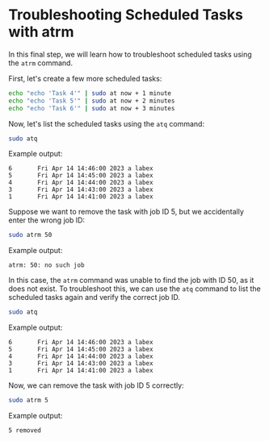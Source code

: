 # Troubleshooting Scheduled Tasks with atrm

In this final step, we will learn how to troubleshoot scheduled tasks using the `atrm` command.

First, let's create a few more scheduled tasks:

```bash
echo "echo 'Task 4'" | sudo at now + 1 minute
echo "echo 'Task 5'" | sudo at now + 2 minutes
echo "echo 'Task 6'" | sudo at now + 3 minutes
```

Now, let's list the scheduled tasks using the `atq` command:

```bash
sudo atq
```

Example output:

```
6       Fri Apr 14 14:46:00 2023 a labex
5       Fri Apr 14 14:45:00 2023 a labex
4       Fri Apr 14 14:44:00 2023 a labex
3       Fri Apr 14 14:43:00 2023 a labex
1       Fri Apr 14 14:41:00 2023 a labex
```

Suppose we want to remove the task with job ID 5, but we accidentally enter the wrong job ID:

```bash
sudo atrm 50
```

Example output:

```
atrm: 50: no such job
```

In this case, the `atrm` command was unable to find the job with ID 50, as it does not exist. To troubleshoot this, we can use the `atq` command to list the scheduled tasks again and verify the correct job ID.

```bash
sudo atq
```

Example output:

```
6       Fri Apr 14 14:46:00 2023 a labex
5       Fri Apr 14 14:45:00 2023 a labex
4       Fri Apr 14 14:44:00 2023 a labex
3       Fri Apr 14 14:43:00 2023 a labex
1       Fri Apr 14 14:41:00 2023 a labex
```

Now, we can remove the task with job ID 5 correctly:

```bash
sudo atrm 5
```

Example output:

```
5 removed
```
